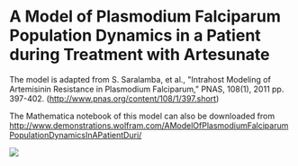 # A Model of Plasmodium Falciparum Population Dynamics in a Patient during Treatment with Artesunate
The model is adapted from S. Saralamba, et al., "Intrahost Modeling of Artemisinin Resistance in Plasmodium Falciparum," PNAS, 108(1), 2011 pp. 397-402. (http://www.pnas.org/content/108/1/397.short)

The Mathematica notebook of this model can also be downloaded from
http://www.demonstrations.wolfram.com/AModelOfPlasmodiumFalciparumPopulationDynamicsInAPatientDuri/  

![](http://www.demonstrations.wolfram.com/AModelOfPlasmodiumFalciparumPopulationDynamicsInAPatientDuri/HTMLImages/index.en/popup_3.jpg)
